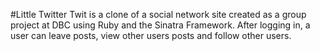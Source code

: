 #Little Twitter
Twit is a clone of a social network site created as a group project at DBC using Ruby and the Sinatra Framework. After logging in, a user can leave posts, view other users posts and follow other users.



